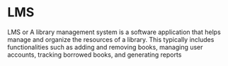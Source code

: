 # LMS
LMS or A library management system is a software application that helps manage and organize the resources of a library. This typically includes functionalities such as adding and removing books, managing user accounts, tracking borrowed books, and generating reports
